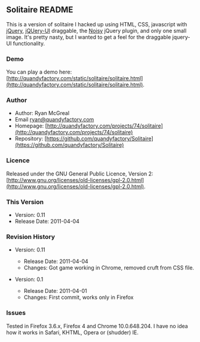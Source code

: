 ## Solitaire README

This is a version of solitaire I hacked up using HTML, CSS, javascript with [jQuery](http://jquery.com), [jQUery-UI](http://jqueryui.com/) draggable, the [Noisy](https://github.com/DanielRapp/Noisy) jQuery plugin, and only one small image. It's pretty nasty, but I wanted to get a feel for the draggable jquery-UI functionality. 

### Demo

You can play a demo here: [http://quandyfactory.com/static/solitaire/solitaire.html](http://quandyfactory.com/static/solitaire/solitaire.html).

### Author

* Author: Ryan McGreal
* Email [ryan@quandyfactory.com](mailto:ryan@quandyfactory.com)
* Homepage: [http://quandyfactory.com/projects/74/solitaire](http://quandyfactory.com/projects/74/solitaire)
* Repository: [https://github.com/quandyfactory/Solitaire](https://github.com/quandyfactory/Solitaire)

### Licence

Released under the GNU General Public Licence, Version 2: [http://www.gnu.org/licenses/old-licenses/gpl-2.0.html](http://www.gnu.org/licenses/old-licenses/gpl-2.0.html).

### This Version

* Version: 0.11
* Release Date: 2011-04-04

### Revision History

* Version: 0.11
    * Release Date: 2011-04-04
    * Changes: Got game working in Chrome, removed cruft from CSS file.

* Version: 0.1
    * Release Date: 2011-04-01
    * Changes: First commit, works only in Firefox

### Issues

Tested in Firefox 3.6.x, Firefox 4 and Chrome 10.0.648.204. I have no idea how it works in Safari, KHTML, Opera or (shudder) IE.
